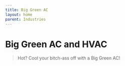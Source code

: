 ```yaml
---
title: Big Green AC
layout: home
parent: Industries
---
```


# Big Green AC and HVAC
> Hot?  Cool your bitch-ass off with a Big Green AC!